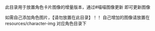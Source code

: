 此目录用于放置角色卡片图像的增量版本，通过#喵喵图像更新 即可更新图像

如需自己添加角色图片，【请勿放置在此目录】！！
自己增加的图像请放置在 resources/character-img 对应角色目录下